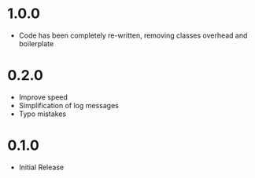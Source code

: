 # 1.0.0
- Code has been completely re-written, removing classes overhead and boilerplate

# 0.2.0
- Improve speed
- Simplification of log messages
- Typo mistakes

# 0.1.0
- Initial Release